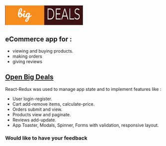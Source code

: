 <p align="left">
  <a href="https://big-deals.netlify.app/">
    <img alt="big-deals" src="https://raw.githubusercontent.com/andrew-zachary/big-deals/main/src/assets/logo.png" width="250" />
  </a>
</p>
<h2>eCommerce app for :</h2>
<ul>
  <li>viewing and buying products.</li>
  <li>making orders</li>
  <li>giving reviews</li>
</ul>
<h2><a href="https://big-deals.netlify.app">Open Big Deals</a></h2>
<p>React-Redux was used to manage app state and to implement features like :</p>
<ul>
<li>User login-register.</li>
<li>Cart add-remove items, calculate-price.</li>
<li>Orders submit and view.</li>
<li>Products view and paginate.</li>
<li>Reviews add-update.</li>
<li>App Toaster, Modals, Spinner, Forms with validation, responsive layout.</li>
</ul>

### Would like to have your feedback
